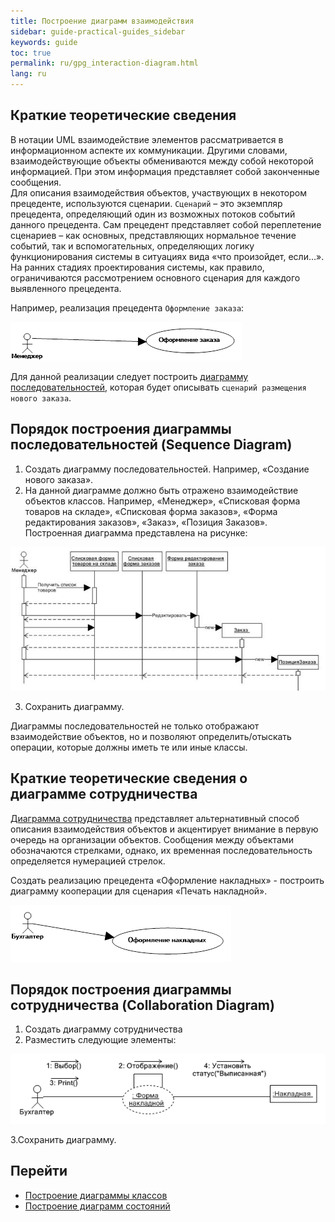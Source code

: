 ```yaml
---
title: Построение диаграмм взаимодействия
sidebar: guide-practical-guides_sidebar
keywords: guide
toc: true
permalink: ru/gpg_interaction-diagram.html
lang: ru
---
```


## Краткие теоретические сведения

В нотации UML взаимодействие элементов рассматривается в информационном аспекте их коммуникации. Другими словами, взаимодействующие объекты обмениваются между собой некоторой информацией. При этом информация представляет собой законченные сообщения.  
Для описания взаимодействия объектов, участвующих в некотором прецеденте, используются сценарии. `Сценарий` – это экземпляр прецедента, определяющий один из возможных потоков событий данного прецедента. Сам прецедент представляет собой переплетение сценариев – как основных, представляющих нормальное течение событий, так и вспомогательных, определяющих логику функционирования системы в ситуациях вида «что произойдет, если…». На ранних стадиях проектирования системы, как правило, ограничиваются рассмотрением основного сценария для каждого выявленного прецедента.

Например, реализация прецедента `Оформление заказа`:

![](/images/pages/guides/flexberry-designer/precedent.png)
 
Для данной реализации следует построить [диаграмму последовательностей](fd_sequence-diagram.html), которая будет описывать `сценарий размещения нового заказа`.

## Порядок построения диаграммы последовательностей (Sequence Diagram)

1.	Создать диаграмму последовательностей. Например, «Создание нового заказа».
2.	На данной диаграмме должно быть отражено взаимодействие объектов классов. Например, «Менеджер», «Списковая форма товаров на складе», «Списковая форма заказов», «Форма редактирования заказов», «Заказ», «Позиция Заказов». Построенная диаграмма представлена на рисунке:

![](/images/pages/guides/flexberry-designer/sequence-diagram.jpg)
 
3.	Сохранить диаграмму.

Диаграммы последовательностей не только отображают взаимодействие объектов, но и позволяют определить/отыскать операции, которые должны иметь те или иные классы.

## Краткие теоретические сведения о диаграмме сотрудничества

[Диаграмма сотрудничества](fd_collaboration-diagram.html) представляет альтернативный способ описания взаимодействия объектов и акцентирует внимание в первую очередь на организации объектов. Сообщения между объектами обозначаются стрелками, однако, их временная последовательность определяется нумерацией стрелок.

Создать реализацию прецедента «Оформление накладных» - построить диаграмму кооперации для сценария «Печать накладной».

![](/images/pages/guides/flexberry-designer/precedent1.png)
 
## Порядок построения диаграммы сотрудничества (Collaboration Diagram)

1.	Создать диаграмму сотрудничества
2.	Разместить следующие элементы:

![](/images/pages/guides/flexberry-designer/collaboration-diagram.png)
 
3.Сохранить диаграмму.

## Перейти

* <i class="fa fa-arrow-left" aria-hidden="true"></i> [Построение диаграммы классов](gpg_class-diagram.html)
* [Построение диаграмм состояний](gpg_statechart-diagram.html) <i class="fa fa-arrow-right" aria-hidden="true"></i>

